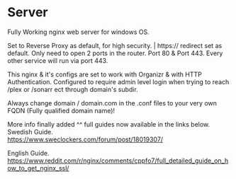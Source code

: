 # Server
Fully Working nginx web server for windows OS.

Set to Reverse Proxy as default, for high security. | https:// redirect set as default.
Only need to open 2 ports in the router.
Port 80 & Port 443.
Every other service will run via port 443.

This nginx & it's configs are set to work with Organizr & with HTTP Authentication. 
Configured to require admin level login when trying to reach /plex or /sonarr ect through domain's subdir.

Always change domain / domain.com in the .conf files to your very own FQDN (Fully qualified domain name)!

More info finally added ^^ full guides now available in the links below.<br>
Swedish Guide.<br>
https://www.sweclockers.com/forum/post/18019307/

English Guide.<br>
https://www.reddit.com/r/nginx/comments/cppfo7/full_detailed_guide_on_how_to_get_nginx_ssl/
